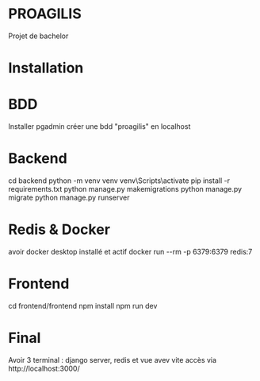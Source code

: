 # PROAGILIS
Projet de bachelor

# Installation 
# BDD
Installer pgadmin
créer une bdd "proagilis" en localhost
# Backend
cd backend
python -m venv venv
venv\Scripts\activate
pip install -r requirements.txt
python manage.py makemigrations
python manage.py migrate
python manage.py runserver
# Redis & Docker
avoir docker desktop installé et actif
docker run --rm -p 6379:6379 redis:7
# Frontend
cd frontend/frontend
npm install
npm run dev

# Final
Avoir 3 terminal : django server, redis et vue avev vite
accès via http://localhost:3000/

